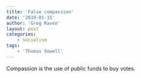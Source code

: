 ```yaml
---
title: 'False compassion'
date: '2019-01-15'
author: 'Greg Raven'
layout: post
categories:
    - socialism
tags:
    - 'Thomas Sowell'
---
```


Compassion is the use of public funds to buy votes.